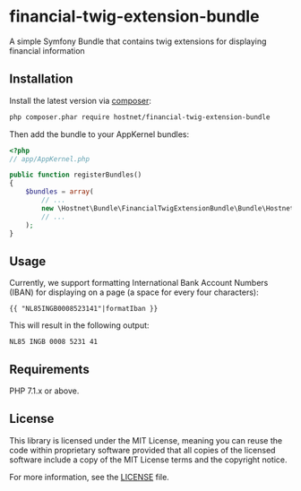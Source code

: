 # financial-twig-extension-bundle
A simple Symfony Bundle that contains twig extensions for
displaying financial information

Installation
------------
Install the latest version via [composer](https://getcomposer.org/):
```bash
php composer.phar require hostnet/financial-twig-extension-bundle
```

Then add the bundle to your AppKernel bundles:
```php
<?php
// app/AppKernel.php

public function registerBundles()
{
    $bundles = array(
        // ...
        new \Hostnet\Bundle\FinancialTwigExtensionBundle\Bundle\HostnetFinancialTwigExtensionBundle(),
        // ...
    );
}
```

Usage
-----
Currently, we support formatting International Bank Account
Numbers (IBAN) for displaying on a page (a space for every four characters):
```twig
{{ "NL85INGB0008523141"|formatIban }}
```

This will result in the following output:
```text
NL85 INGB 0008 5231 41
```

Requirements
------------

PHP 7.1.x or above.

License
-------

This library is licensed under the MIT License, meaning you can reuse the code
within proprietary software provided that all copies of the licensed software
include a copy of the MIT License terms and the copyright notice.

For more information, see the [LICENSE](LICENSE) file.